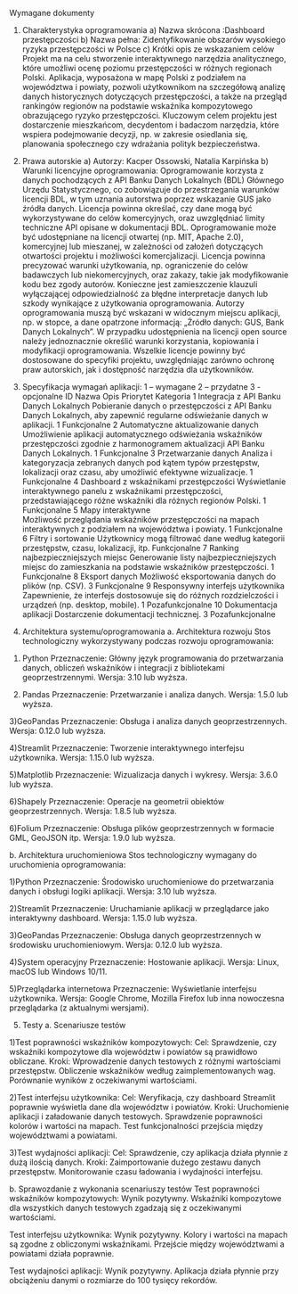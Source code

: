 Wymagane dokumenty
1. Charakterystyka oprogramowania 
a)	Nazwa skrócona :Dashboard przestępczości 
b)	Nazwa pełna: Zidentyfikowanie obszarów wysokiego ryzyka przestępczości w Polsce
c)	Krótki opis ze wskazaniem celów 
Projekt ma na celu stworzenie interaktywnego narzędzia analitycznego, które umożliwi ocenę poziomu przestępczości w różnych regionach Polski. Aplikacja, wyposażona w mapę Polski z podziałem na województwa i powiaty, pozwoli użytkownikom na szczegółową analizę danych historycznych dotyczących przestępczości, a także na przegląd rankingów regionów na podstawie wskaźnika kompozytowego obrazującego ryzyko przestępczości. Kluczowym celem projektu jest dostarczenie mieszkańcom, decydentom i badaczom narzędzia, które wspiera podejmowanie decyzji, np. w zakresie osiedlania się, planowania społecznego czy wdrażania polityk bezpieczeństwa. 
2. Prawa autorskie
a)	Autorzy:  Kacper Ossowski, Natalia Karpińska
b)	Warunki licencyjne oprogramowania:
Oprogramowanie korzysta z danych pochodzących z API Banku Danych Lokalnych (BDL) Głównego Urzędu Statystycznego, co zobowiązuje do przestrzegania warunków licencji BDL, w tym uznania autorstwa poprzez wskazanie GUS jako źródła danych. Licencja powinna określać, czy dane mogą być wykorzystywane do celów komercyjnych, oraz uwzględniać limity techniczne API opisane w dokumentacji BDL. Oprogramowanie może być udostępniane na licencji otwartej (np. MIT, Apache 2.0), komercyjnej lub mieszanej, w zależności od założeń dotyczących otwartości projektu i możliwości komercjalizacji. Licencja powinna precyzować warunki użytkowania, np. ograniczenie do celów badawczych lub niekomercyjnych, oraz zakazy, takie jak modyfikowanie kodu bez zgody autorów. Konieczne jest zamieszczenie klauzuli wyłączającej odpowiedzialność za błędne interpretacje danych lub szkody wynikające z użytkowania oprogramowania. Autorzy oprogramowania muszą być wskazani w widocznym miejscu aplikacji, np. w stopce, a dane opatrzone informacją: „Źródło danych: GUS, Bank Danych Lokalnych”. W przypadku udostępnienia na licencji open source należy jednoznacznie określić warunki korzystania, kopiowania i modyfikacji oprogramowania. Wszelkie licencje powinny być dostosowane do specyfiki projektu, uwzględniając zarówno ochronę praw autorskich, jak i dostępność narzędzia dla użytkowników.
3. Specyfikacja wymagań aplikacji: 1 – wymagane 2 – przydatne 3 - opcjonalne
ID	Nazwa	Opis	Priorytet	Kategoria
1	Integracja z API Banku Danych Lokalnych	Pobieranie danych o przestępczości z API Banku Danych Lokalnych, aby zapewnić regularne odświeżanie danych w aplikacji.	1	Funkcjonalne
2	Automatyczne aktualizowanie danych	Umożliwienie aplikacji automatycznego odświeżania wskaźników przestępczości zgodnie z harmonogramem aktualizacji API Banku Danych Lokalnych.	1	Funkcjonalne
3	Przetwarzanie danych	Analiza i kategoryzacja zebranych danych pod kątem typów przestępstw, lokalizacji oraz czasu, aby umożliwić efektywne wizualizacje.	1	Funkcjonalne
4	Dashboard z wskaźnikami przestępczości	Wyświetlanie interaktywnego panelu z wskaźnikami przestępczości, przedstawiającego różne wskaźniki dla różnych regionów Polski.	1	Funkcjonalne
5	Mapy interaktywne	
Możliwość przeglądania wskaźników przestępczości na mapach interaktywnych z podziałem na województwa i powiaty.
	1	Funkcjonalne
6	Filtry i sortowanie	Użytkownicy mogą filtrować dane według kategorii przestępstw, czasu, lokalizacji, itp.		Funkcjonalne
7	Ranking najbezpieczniejszych miejsc	Generowanie listy najbezpieczniejszych miejsc do zamieszkania na podstawie wskaźników przestępczości.	1	Funkcjonalne
8	Eksport danych	Możliwość eksportowania danych do plików (np. CSV).	3	Funkcjonalne
9	Responsywny interfejs użytkownika	Zapewnienie, że interfejs dostosowuje się do różnych rozdzielczości i urządzeń (np. desktop, mobile).	1	Pozafunkcjonalne
10	Dokumentacja aplikacji	Dostarczenie dokumentacji technicznej.	3	Pozafunkcjonalne

4. Architektura systemu/oprogramowania
a. Architektura rozwoju
Stos technologiczny wykorzystywany podczas rozwoju oprogramowania:

  1) Python
Przeznaczenie: Główny język programowania do przetwarzania danych, obliczeń wskaźników i integracji z bibliotekami geoprzestrzennymi.
Wersja: 3.10 lub wyższa.

  2) Pandas
Przeznaczenie: Przetwarzanie i analiza danych.
Wersja: 1.5.0 lub wyższa.

  3)GeoPandas
Przeznaczenie: Obsługa i analiza danych geoprzestrzennych.
Wersja: 0.12.0 lub wyższa.

  4)Streamlit
Przeznaczenie: Tworzenie interaktywnego interfejsu użytkownika.
Wersja: 1.15.0 lub wyższa.

  5)Matplotlib
Przeznaczenie: Wizualizacja danych i wykresy.
Wersja: 3.6.0 lub wyższa.

6)Shapely
Przeznaczenie: Operacje na geometrii obiektów geoprzestrzennych.
Wersja: 1.8.5 lub wyższa.

  6)Folium
Przeznaczenie: Obsługa plików geoprzestrzennych w formacie GML, GeoJSON itp.
Wersja: 1.9.0 lub wyższa.

b. Architektura uruchomieniowa
Stos technologiczny wymagany do uruchomienia oprogramowania:

  1)Python
Przeznaczenie: Środowisko uruchomieniowe do przetwarzania danych i obsługi logiki aplikacji.
Wersja: 3.10 lub wyższa.

  2)Streamlit
Przeznaczenie: Uruchamianie aplikacji w przeglądarce jako interaktywny dashboard.
Wersja: 1.15.0 lub wyższa.
  
  3)GeoPandas
Przeznaczenie: Obsługa danych geoprzestrzennych w środowisku uruchomieniowym.
Wersja: 0.12.0 lub wyższa.

  4)System operacyjny
Przeznaczenie: Hostowanie aplikacji.
Wersja: Linux, macOS lub Windows 10/11.
  
  5)Przeglądarka internetowa
Przeznaczenie: Wyświetlanie interfejsu użytkownika.
Wersja: Google Chrome, Mozilla Firefox lub inna nowoczesna przeglądarka (z aktualnymi wersjami).

5. Testy
a. Scenariusze testów

  1)Test poprawności wskaźników kompozytowych:
Cel: Sprawdzenie, czy wskaźniki kompozytowe dla województw i powiatów są prawidłowo obliczane.
Kroki:
Wprowadzenie danych testowych z różnymi wartościami przestępstw.
Obliczenie wskaźników według zaimplementowanych wag.
Porównanie wyników z oczekiwanymi wartościami.
  
  2)Test interfejsu użytkownika:
Cel: Weryfikacja, czy dashboard Streamlit poprawnie wyświetla dane dla województw i powiatów.
Kroki:
Uruchomienie aplikacji i załadowanie danych testowych.
Sprawdzenie poprawności kolorów i wartości na mapach.
Test funkcjonalności przejścia między województwami a powiatami.

  3)Test wydajności aplikacji:
Cel: Sprawdzenie, czy aplikacja działa płynnie z dużą ilością danych.
Kroki:
Zaimportowanie dużego zestawu danych przestępstw.
Monitorowanie czasu ładowania i wydajności interfejsu.

b. Sprawozdanie z wykonania scenariuszy testów
Test poprawności wskaźników kompozytowych:
Wynik pozytywny. Wskaźniki kompozytowe dla wszystkich danych testowych zgadzają się z oczekiwanymi wartościami.

Test interfejsu użytkownika:
Wynik pozytywny. Kolory i wartości na mapach są zgodne z obliczonymi wskaźnikami. Przejście między województwami a powiatami działa poprawnie.

Test wydajności aplikacji:
Wynik pozytywny. Aplikacja działa płynnie przy obciążeniu danymi o rozmiarze do 100 tysięcy rekordów.

